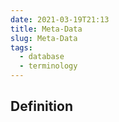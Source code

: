```yaml
---
date: 2021-03-19T21:13
title: Meta-Data
slug: Meta-Data
tags:
  - database
  - terminology
---
```


## Definition


